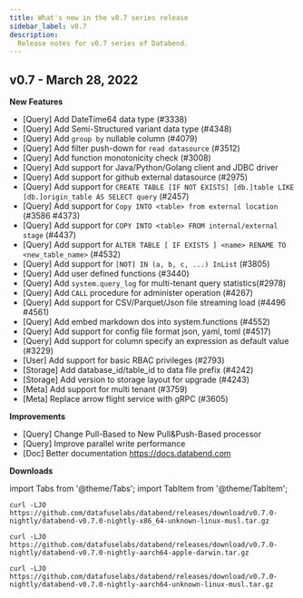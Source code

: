 ```yaml
---
title: What's new in the v0.7 series release
sidebar_label: v0.7
description:
  Release notes for v0.7 series of Databend.
---
```


## v0.7 - March 28, 2022

**New Features**
* [Query] Add DateTime64 data type  (#3338)
* [Query] Add Semi-Structured variant data type (#4348)
* [Query] Add `group by` nullable column (#4079)
* [Query] Add filter push-down for `read datasource` (#3512)
* [Query] Add function monotonicity check (#3008)
* [Query] Add support for Java/Python/Golang client and JDBC driver
* [Query] Add support for github external datasource (#2975)
* [Query] Add support for `CREATE TABLE [IF NOT EXISTS] [db.]table LIKE [db.]origin_table AS SELECT query` (#2457)
* [Query] Add support for `Copy INTO <table> from external location` (#3586 #4373)
* [Query] Add support for `COPY INTO <table> FROM internal/external stage` (#4437)
* [Query] Add support for `ALTER TABLE [ IF EXISTS ] <name> RENAME TO <new_table_name>` (#4532)
* [Query] Add support for `[NOT] IN (a, b, c, ...) InList` (#3805)
* [Query] Add user defined functions (#3440)
* [Query] Add `system.query_log` for multi-tenant query statistics(#2978)
* [Query] Add `CALL` procedure for administer operation  (#4267)
* [Query] Add support for CSV/Parquet/Json file streaming load (#4496 #4561)
* [Query] Add embed markdown dos into system.functions (#4552)
* [Query] Add support for config file format json, yaml, toml (#4517)
* [Query] Add support for column specify an expression as default value (#3229)
* [User] Add support for basic RBAC privileges (#2793)
* [Storage] Add database_id/table_id to data file prefix (#4242)
* [Storage] Add version to storage layout for upgrade (#4243)
* [Meta] Add support for multi tenant (#3759)
* [Meta] Replace arrow flight service with gRPC (#3605)

**Improvements**
* [Query] Change Pull-Based to New Pull&Push-Based processor
* [Query] Improve parallel write performance
* [Doc] Better documentation https://docs.databend.com

**Downloads**

import Tabs from '@theme/Tabs';
import TabItem from '@theme/TabItem';

<Tabs groupId="operating-systems">
<TabItem value="linux" label="Linux">

```shell
curl -LJO https://github.com/datafuselabs/databend/releases/download/v0.7.0-nightly/databend-v0.7.0-nightly-x86_64-unknown-linux-musl.tar.gz
```

</TabItem>
<TabItem value="mac" label="MacOS">

```shell
curl -LJO https://github.com/datafuselabs/databend/releases/download/v0.7.0-nightly/databend-v0.7.0-nightly-aarch64-apple-darwin.tar.gz
```

</TabItem>

<TabItem value="arm" label="Arm">

```shell
curl -LJO https://github.com/datafuselabs/databend/releases/download/v0.7.0-nightly/databend-v0.7.0-nightly-aarch64-unknown-linux-musl.tar.gz
```

</TabItem>
</Tabs>

